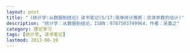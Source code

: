 ```yaml
---
layout: post
title: "《统计学:从数据到结论》读书笔记(5/17:简单统计推断：总体参数的估计)"
description: "统计学：从数据到结论，ISBN：9787503749964，作者：吴喜之"
category: 理论学习
tags: [统计学, 读书笔记]
lastmod: 2013-06-10
---
```

